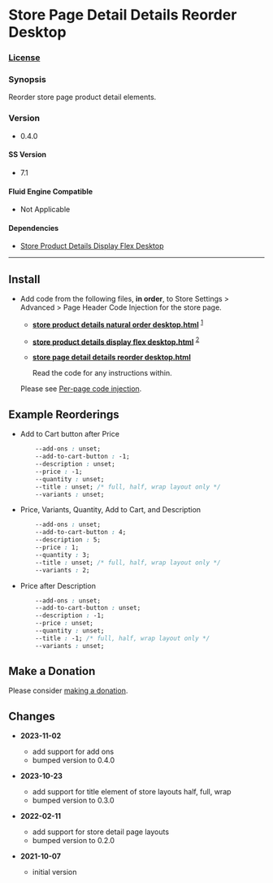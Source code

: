 # Store Page Detail Details Reorder Desktop

### [License][1]

### Synopsis

Reorder store page product detail elements.

### Version

  * 0.4.0

#### SS Version

  * 7.1

#### Fluid Engine Compatible

  * Not Applicable

#### Dependencies

  * [Store Product Details Display Flex Desktop][2]

---

## Install

* Add code from the following files, **in order**, to Store Settings >
  Advanced > Page Header Code Injection for the store page.
  
  * **[store product details natural order desktop.html][3]** <sup>[1][4]</sup>
  
  * **[store product details display flex desktop.html][5]** <sup>[2][2]</sup>
  
  * **[store page detail details reorder desktop.html][6]** 
  
    Read the code for any instructions within.
    
  Please see [Per-page code injection][7]. 
  
## Example Reorderings

  * Add to Cart button after Price
  
    ```css
        --add-ons : unset;
        --add-to-cart-button : -1;
        --description : unset;
        --price : -1;
        --quantity : unset;
        --title : unset; /* full, half, wrap layout only */
        --variants : unset;
    ```
    
  * Price, Variants, Quantity, Add to Cart, and Description
  
    ```css
        --add-ons : unset;
        --add-to-cart-button : 4;
        --description : 5;
        --price : 1;
        --quantity : 3;
        --title : unset; /* full, half, wrap layout only */
        --variants : 2;
    ```
    
  * Price after Description
  
    ```css
        --add-ons : unset;
        --add-to-cart-button : unset;
        --description : -1;
        --price : unset;
        --quantity : unset;
        --title : -1; /* full, half, wrap layout only */
        --variants : unset;
    ```

## Make a Donation

Please consider [making a donation][8].

## Changes

* **2023-11-02**

  * add support for add ons
  * bumped version to 0.4.0
  
* **2023-10-23**

  * add support for title element of store layouts half, full, wrap
  * bumped version to 0.3.0
  
* **2022-02-11**

  * add support for store detail page layouts
  * bumped version to 0.2.0
  
* **2021-10-07**

  * initial version

[1]: https://github.com/tomsWebConsulting/twcsl/blob/main/LICENSE.txt#L1
[2]: https://github.com/tomsWebConsulting/twcsl/tree/main/v7.1/Store%20Product%20Details%20Display%20Flex%20Desktop#store-product-details-display-flex-desktop
[3]: https://github.com/tomsWebConsulting/twcsl/blob/main/v7.1/Store%20Product%20Details%20Natural%20Order%20Desktop/store%20product%20details%20natural%20order%20desktop.html#L1
[4]: https://github.com/tomsWebConsulting/twcsl/tree/main/v7.1/Store%20Product%20Details%20Natural%20Order%20Desktop#store-product-details-natural-order-desktop
[5]: https://github.com/tomsWebConsulting/twcsl/blob/main/v7.1/Store%20Product%20Details%20Display%20Flex%20Desktop/store%20product%20details%20display%20flex%20desktop.html
[6]: store%20page%20detail%20details%20reorder%20desktop.html#L1
[7]: https://support.squarespace.com/hc/en-us/articles/205815908-Using-code-injection#toc-per-page-code-injection
[8]: https://github.com/tomsWebConsulting/twcsl#make-a-donation
